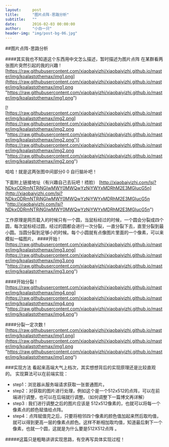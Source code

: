 ```yaml
---
layout:     post
title:      "图片点阵-思路分析"
subtitle:   ""
date:       2016-02-03 00:00:00
author:     "小白一只"
header-img: "img/post-bg-06.jpg"
---
```



##图片点阵-思路分析

####其实我也不知道这个东西用中文怎么描述，暂时描述为图片点阵
在某群看两张图片突然引起的我的兴趣
![https://raw.githubusercontent.com/xiaobaiyizhi/xiaobaiyizhi.github.io/master/img/koalastothemax/img1.png](https://raw.githubusercontent.com/xiaobaiyizhi/xiaobaiyizhi.github.io/master/img/koalastothemax/img1.png "https://raw.githubusercontent.com/xiaobaiyizhi/xiaobaiyizhi.github.io/master/img/koalastothemax/img1.png")

[![https://raw.githubusercontent.com/xiaobaiyizhi/xiaobaiyizhi.github.io/master/img/koalastothemax/img2.png](https://raw.githubusercontent.com/xiaobaiyizhi/xiaobaiyizhi.github.io/master/img/koalastothemax/img2.png "https://raw.githubusercontent.com/xiaobaiyizhi/xiaobaiyizhi.github.io/master/img/koalastothemax/img2.png")](https://raw.githubusercontent.com/xiaobaiyizhi/xiaobaiyizhi.github.io/master/img/koalastothemax/img2.png "https://raw.githubusercontent.com/xiaobaiyizhi/xiaobaiyizhi.github.io/master/img/koalastothemax/img2.png")


哈哈！就是这两张图中间部分0 0 自行脑补吧！

下面附上链接地址（有兴趣自己去玩吧！捂脸）
[http://xiaobaiyizhi.com/lsj?NDkxODRmNTRjNGIwMWY0MWQwYzNjYWYxMDRhM2E3MGIucG5n](http://xiaobaiyizhi.com/lsj?NDkxODRmNTRjNGIwMWY0MWQwYzNjYWYxMDRhM2E3MGIucG5n "http://xiaobaiyizhi.com/lsj?NDkxODRmNTRjNGIwMWY0MWQwYzNjYWYxMDRhM2E3MGIucG5n")

工作原理是网页载入的时候只有一个圆，当鼠标经过的时候，一个圆会分裂成四个圆，每次鼠标经过圆，经过的圆都会进行一次分裂，一直分裂下去，直至分裂到最小圆。当圆分裂到足够小的时候。每个小圆就有点像图片里面的一个像素，可以来模拟一幅图片。
####开始
![https://raw.githubusercontent.com/xiaobaiyizhi/xiaobaiyizhi.github.io/master/img/koalastothemax/img3.png](https://raw.githubusercontent.com/xiaobaiyizhi/xiaobaiyizhi.github.io/master/img/koalastothemax/img3.png "https://raw.githubusercontent.com/xiaobaiyizhi/xiaobaiyizhi.github.io/master/img/koalastothemax/img3.png")

####开始分裂
![https://raw.githubusercontent.com/xiaobaiyizhi/xiaobaiyizhi.github.io/master/img/koalastothemax/img4.png](https://raw.githubusercontent.com/xiaobaiyizhi/xiaobaiyizhi.github.io/master/img/koalastothemax/img4.png "https://raw.githubusercontent.com/xiaobaiyizhi/xiaobaiyizhi.github.io/master/img/koalastothemax/img4.png")

####分裂一定次数
![https://raw.githubusercontent.com/xiaobaiyizhi/xiaobaiyizhi.github.io/master/img/koalastothemax/img1.png](https://raw.githubusercontent.com/xiaobaiyizhi/xiaobaiyizhi.github.io/master/img/koalastothemax/img1.png "https://raw.githubusercontent.com/xiaobaiyizhi/xiaobaiyizhi.github.io/master/img/koalastothemax/img1.png")


###实现方法
看起来高端大气上档次，其实想想背后的实现原理还是比较直观的。
实现算法可以在前端实现：
- step1：浏览器从服务端请求获取一张普通图片。
- step2：对获取的图片进行处理，例如这个是一个512x512的点阵，可以在前端进行调整，也可以在后端就行调整。（如何调整下一篇博文再详解）
- step3 : 我们进行调整之后的图片应该是 512x512像素的，也就可以将每一个像素点的颜色赋值给点阵。
- step4：点阵赋值完之后，只要将相邻四个像素的颜色值加起来然后取均值，就可以得到更高一层的像素点颜色。这样不断相加取均值，知道最后剩下一个像素，也就一个圆，这就是为什么要是512X512点阵 。


#####这篇只是粗略讲讲实现思路，有空再写具体实现过程！


